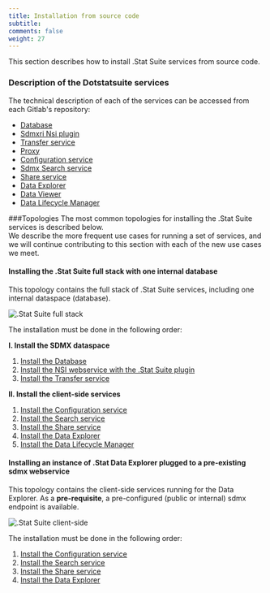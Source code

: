 ```yaml
---
title: Installation from source code
subtitle: 
comments: false
weight: 27
---
```


This section describes how to install .Stat Suite services from source code.

### Description of the Dotstatsuite services
The technical description of each of the services can be accessed from each Gitlab's repository:<br>

- [Database](https://gitlab.com/sis-cc/.stat-suite/dotstatsuite-core-data-access/blob/master/README.md)
- [Sdmxri Nsi plugin](https://gitlab.com/sis-cc/.stat-suite/dotstatsuite-core-sdmxri-nsi-plugin/blob/master/readme.md)
- [Transfer service](https://gitlab.com/sis-cc/.stat-suite/dotstatsuite-core-transfer/blob/master/README.md)
- [Proxy](https://gitlab.com/sis-cc/.stat-suite/dotstatsuite-proxy/blob/develop/README.md)
- [Configuration service](https://gitlab.com/sis-cc/.stat-suite/dotstatsuite-config/blob/develop/README.md)
- [Sdmx Search service](https://gitlab.com/sis-cc/.stat-suite/dotstatsuite-sdmx-faceted-search/blob/develop/README.md)
- [Share service](https://gitlab.com/sis-cc/.stat-suite/dotstatsuite-share/blob/develop/README.md)
- [Data Explorer](https://gitlab.com/sis-cc/.stat-suite/dotstatsuite-data-explorer/blob/develop/README.md)
- [Data Viewer](https://gitlab.com/sis-cc/.stat-suite/dotstatsuite-data-viewer/blob/develop/README.md)
- [Data Lifecycle Manager](https://gitlab.com/sis-cc/.stat-suite/dotstatsuite-data-lifecycle-manager/blob/develop/README.md)


###Topologies
The most common topologies for installing the .Stat Suite services is described below.<br>
We describe the more frequent use cases for running a set of services, and we will continue contributing to this section with each of the new use cases we meet. 

#### Installing the .Stat Suite full stack with one internal database
This topology contains the full stack of .Stat Suite services, including one internal dataspace (database).<br>

![.Stat Suite full stack](/images/One_Internal_Space.png)

The installation must be done in the following order: <br>

**I. Install the SDMX dataspace**<br>

1. [Install the Database](https://gitlab.com/sis-cc/.stat-suite/dotstatsuite-core-data-access/blob/master/docs/installation/CodeBaseApproach.md)
2. [Install the NSI webservice with the .Stat Suite plugin](https://gitlab.com/sis-cc/.stat-suite/dotstatsuite-core-sdmxri-nsi-plugin/blob/develop/docs/installation/CodeBaseApproach.md)
3. [Install the Transfer service](https://gitlab.com/sis-cc/.stat-suite/dotstatsuite-core-transfer/blob/develop/docs/installation/CodeBaseApproach.md)

**II. Install the client-side services**<br>

1. [Install the Configuration service](https://gitlab.com/sis-cc/.stat-suite/dotstatsuite-config/blob/develop/README.md)
2. [Install the Search service](https://gitlab.com/sis-cc/.stat-suite/dotstatsuite-sdmx-faceted-search/blob/develop/README.md)
3. [Install the Share service](https://gitlab.com/sis-cc/.stat-suite/dotstatsuite-share/blob/develop/README.md)
3. [Install the Data Explorer](https://gitlab.com/sis-cc/.stat-suite/dotstatsuite-data-explorer/blob/develop/README.md)
4. [Install the Data Lifecycle Manager](https://gitlab.com/sis-cc/.stat-suite/dotstatsuite-data-lifecycle-manager/blob/develop/README.md)

#### Installing an instance of .Stat Data Explorer plugged to a pre-existing sdmx webservice
This topology contains the client-side services running for the Data Explorer. As a **pre-requisite**, a pre-configured (public or internal) sdmx endpoint is available.<br>

![.Stat Suite client-side](/images/External_SDMX.png)

The installation must be done in the following order:<br>

1. [Install the Configuration service](https://gitlab.com/sis-cc/.stat-suite/dotstatsuite-config/blob/develop/README.md)
2. [Install the Search service](https://gitlab.com/sis-cc/.stat-suite/dotstatsuite-sdmx-faceted-search/blob/develop/README.md)
3. [Install the Share service](https://gitlab.com/sis-cc/.stat-suite/dotstatsuite-share/blob/develop/README.md)
3. [Install the Data Explorer](https://gitlab.com/sis-cc/.stat-suite/dotstatsuite-data-explorer/blob/develop/README.md)

